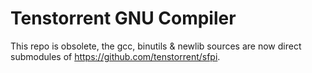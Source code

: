 Tenstorrent GNU Compiler
========================

This repo is obsolete, the gcc, binutils & newlib sources are now direct submodules of https://github.com/tenstorrent/sfpi.
